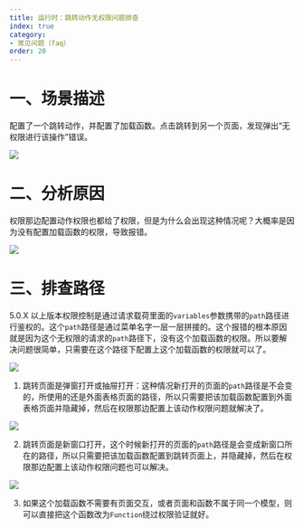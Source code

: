 ```yaml
---
title: 运行时：跳转动作无权限问题排查
index: true
category:
- 常见问题（faq）
order: 20
---
```

# 一、场景描述
配置了一个跳转动作，并配置了加载函数。点击跳转到另一个页面，发现弹出“无权限进行该操作”错误。

![](https://oinone-jar.oss-cn-zhangjiakou.aliyuncs.com/welcome-document/Development/FAQ/Snipaste_2024-10-29_14-41-25-scaled.jpg)

# 二、分析原因
权限那边配置动作权限也都给了权限，但是为什么会出现这种情况呢？大概率是因为没有配置加载函数的权限，导致报错。

![](https://oinone-jar.oss-cn-zhangjiakou.aliyuncs.com/welcome-document/Development/FAQ/Snipaste_2024-10-29_15-01-47.jpg)

# 三、排查路径
5.0.X 以上版本权限控制是通过请求载荷里面的`variables`参数携带的`path`路径进行鉴权的。这个`path`路径是通过菜单名字一层一层拼接的。这个报错的根本原因就是因为这个无权限的请求的`path`路径下，没有这个加载函数的权限。所以要解决问题很简单，只需要在这个路径下配置上这个加载函数的权限就可以了。

![](https://oinone-jar.oss-cn-zhangjiakou.aliyuncs.com/welcome-document/Development/FAQ/Snipaste_2024-10-29_14-50-48.jpg)

1. 跳转页面是弹窗打开或抽屉打开：这种情况新打开的页面的`path`路径是不会变的，所使用的还是外面表格页面的路径，所以只需要把该加载函数配置到外面表格页面并隐藏掉，然后在权限那边配置上该动作权限问题就解决了。

![](https://oinone-jar.oss-cn-zhangjiakou.aliyuncs.com/welcome-document/Development/FAQ/Snipaste_2024-10-29_14-56-27.jpg)

2. 跳转页面是新窗口打开，这个时候新打开的页面的`path`路径是会变成新窗口所在的路径，所以只需要把该加载函数配置到跳转页面上，并隐藏掉，然后在权限那边配置上该动作权限问题也可以解决。

![](https://oinone-jar.oss-cn-zhangjiakou.aliyuncs.com/welcome-document/Development/FAQ/Snipaste_2024-10-29_15-00-44-1-20250529202453394.jpg)

3. 如果这个加载函数不需要有页面交互，或者页面和函数不属于同一个模型，则可以直接把这个函数改为`Function`绕过权限验证就好。


